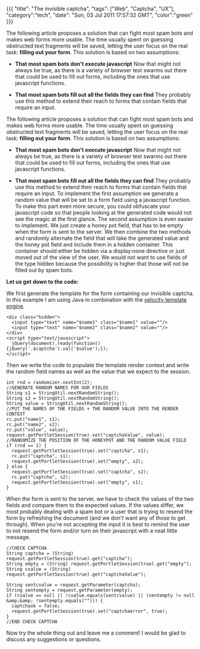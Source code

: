 {{{
  "title": "The invisible captcha",
  "tags": ["Web", "Captcha", "UX"],
  "category":"tech",
  "date": "Sun, 03 Jul 2011 17:57:32 GMT",
  "color":"green"
}}}

The following article proposes a solution that can fight most spam bots and makes web forms more usable. The time usually spent on guessing obstructed text fragments will be saved, letting the user focus on the real task: **filling out your form**.
This solution is based on two assumptions:

*   **That most spam bots don't execute javascript**
Now that might not always be true, as there is a variety of browser test swarms out there that could be used to fill out forms, including the ones that use javascript functions.

*   **That most spam bots fill out all the fields they can find**
They probably use this method to extend their reach to forms that contain fields that require an input.
<!--more-->
The following article proposes a solution that can fight most spam bots and makes web forms more usable. The time usually spent on guessing obstructed text fragments will be saved, letting the user focus on the real task: **filling out your form**.
This solution is based on two assumptions:

*   **That most spam bots don't execute javascript**
Now that might not always be true, as there is a variety of browser test swarms out there that could be used to fill out forms, including the ones that use javascript functions.

*   **That most spam bots fill out all the fields they can find**
They probably use this method to extend their reach to forms that contain fields that require an input.
To implement the first assumption we generate a random value that will be set to a form field using a javascript function. To make this part even more secure, you could obfuscate your javascript code so that people looking at the generated code would not see the magic at the first glance.
The second assumption is even easier to implement. We just create a honey pot field, that has to be empty when the form is sent to the server.
We then combine the two methods and randomly alternate the field that will take the generated value and the honey pot field and include them in a hidden container. This container should either be hidden via a display:none directive or just moved out of the view of the user. We would not want to use fields of the type hidden because the possibility is higher that those will not be filled out by spam bots.

**Let us get down to the code:**

We first generate the template for the form containing our invisible captcha. In this example I am using Java in combination with the [velocity template engine](http://velocity.apache.org/).

    <div class="hidden">
      <input type="text" name="$name1" class="$name1" value=""/>
      <input type="text" name="$name2" class="$name2" value=""/>
    </div>
    <script type="text/javascript">
      jQuery(document).ready(function(){jQuery('.$captcha').val('$value');});
    </script>

Then we write the code to populate the template render context and write the random field names as well as the value that we expect to the session. 

    int rnd = randomizer.nextInt(2);
    //GENERATE RANDOM NAMES FOR OUR FIELDS
    String s1 = StringUtil.nextRandomString();
    String s2 = StringUtil.nextRandomString();
    String value = StringUtil.nextRandomString();
    //PUT THE NAMES OF THE FIELDS + THE RANDOM VALUE INTO THE RENDER CONTEXT
    rc.put("name1", s1);
    rc.put("name2", s2);
    rc.put("value", value);
    request.getPortletSession(true).set("captchaValue", value);
    //RANDOMIZE THE POSITION OF THE HONEYPOT AND THE RANDOM VALUE FIELD
    if (rnd == 1) {
      request.getPortletSession(true).set("captcha", s1);
      rc.put("captcha", s1);
      request.getPortletSession(true).set("empty", s2);
    } else {
      request.getPortletSession(true).set("captcha", s2);
      rc.put("captcha", s2);
      request.getPortletSession(true).set("empty", s1);
    }
    
When the form is sent to the server, we have to check the values of the two fields and compare them to the expected values. If the values differ, we most probably dealing with a spam bot or a user that is trying to resend the form by refreshing the document (and we don't want any of those to get through).
When you're not accepting the input it is best to remind the user to not resend the form and/or turn on their javascript with a neat little message.

    //CHECK CAPTCHA
    String captcha = (String) request.getPortletSession(true).get("captcha");
    String empty = (String) request.getPortletSession(true).get("empty");
    String cvalue = (String) request.getPortletSession(true).get("captchaValue");
    
    String sentcvalue = request.getParameter(captcha);
    String sentempty = request.getParameter(empty);
    if (cvalue == null || !cvalue.equals(sentcvalue) || (sentempty != null &amp;&amp; !sentempty.equals(""))) {
      captchaok = false;
      request.getPortletSession(true).set("captchaerror", true);
    }
    //END CHECK CAPTCHA

Now try the whole thing out and leave me a comment! I would be glad to discuss any suggestions or questions.